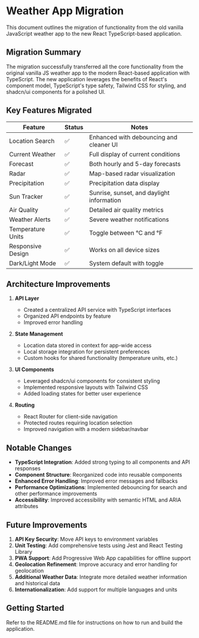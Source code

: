 # Weather App Migration

This document outlines the migration of functionality from the old vanilla JavaScript weather app to the new React TypeScript-based application.

## Migration Summary

The migration successfully transferred all the core functionality from the original vanilla JS weather app to the modern React-based application with TypeScript. The new application leverages the benefits of React's component model, TypeScript's type safety, Tailwind CSS for styling, and shadcn/ui components for a polished UI.

## Key Features Migrated

| Feature | Status | Notes |
|---------|--------|-------|
| Location Search | ✅ | Enhanced with debouncing and cleaner UI |
| Current Weather | ✅ | Full display of current conditions |
| Forecast | ✅ | Both hourly and 5-day forecasts |
| Radar | ✅ | Map-based radar visualization |
| Precipitation | ✅ | Precipitation data display |
| Sun Tracker | ✅ | Sunrise, sunset, and daylight information |
| Air Quality | ✅ | Detailed air quality metrics |
| Weather Alerts | ✅ | Severe weather notifications |
| Temperature Units | ✅ | Toggle between °C and °F |
| Responsive Design | ✅ | Works on all device sizes |
| Dark/Light Mode | ✅ | System default with toggle |

## Architecture Improvements

1. **API Layer**
   - Created a centralized API service with TypeScript interfaces
   - Organized API endpoints by feature
   - Improved error handling

2. **State Management**
   - Location data stored in context for app-wide access
   - Local storage integration for persistent preferences
   - Custom hooks for shared functionality (temperature units, etc.)

3. **UI Components**
   - Leveraged shadcn/ui components for consistent styling
   - Implemented responsive layouts with Tailwind CSS
   - Added loading states for better user experience

4. **Routing**
   - React Router for client-side navigation
   - Protected routes requiring location selection
   - Improved navigation with a modern sidebar/navbar

## Notable Changes

- **TypeScript Integration**: Added strong typing to all components and API responses
- **Component Structure**: Reorganized code into reusable components
- **Enhanced Error Handling**: Improved error messages and fallbacks
- **Performance Optimizations**: Implemented debouncing for search and other performance improvements
- **Accessibility**: Improved accessibility with semantic HTML and ARIA attributes

## Future Improvements

1. **API Key Security**: Move API keys to environment variables
2. **Unit Testing**: Add comprehensive tests using Jest and React Testing Library
3. **PWA Support**: Add Progressive Web App capabilities for offline support
4. **Geolocation Refinement**: Improve accuracy and error handling for geolocation
5. **Additional Weather Data**: Integrate more detailed weather information and historical data
6. **Internationalization**: Add support for multiple languages and units

## Getting Started

Refer to the README.md file for instructions on how to run and build the application. 